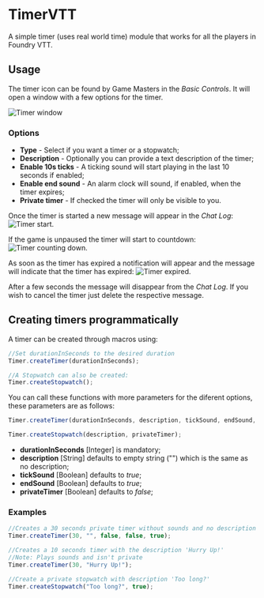 # TimerVTT

A simple timer (uses real world time) module that works for all the players in Foundry VTT.

## Usage

The timer icon can be found by Game Masters in the _Basic Controls_. It will open a window with a few options for the timer.

![Timer window][1]

### Options

- **Type** - Select if you want a timer or a stopwatch;
- **Description** - Optionally you can provide a text description of the timer;
- **Enable 10s ticks** - A ticking sound will start playing in the last 10 seconds if enabled;
- **Enable end sound** - An alarm clock will sound, if enabled, when the timer expires;
- **Private timer** - If checked the timer will only be visible to you.

Once the timer is started a new message will appear in the _Chat Log_: ![Timer start][2].

If the game is unpaused the timer will start to countdown: ![Timer counting down][3].

As soon as the timer has expired a notification will appear and the message will indicate that the timer has expired: ![Timer expired][4].

After a few seconds the message will disappear from the _Chat Log_. If you wish to cancel the timer just delete the respective message.

## Creating timers programmatically

A timer can be created through macros using:

```Javascript
//Set durationInSeconds to the desired duration
Timer.createTimer(durationInSeconds);

//A Stopwatch can also be created:
Timer.createStopwatch();
```

You can call these functions with more parameters for the diferent options, these parameters are as follows:

```javascript
Timer.createTimer(durationInSeconds, description, tickSound, endSound, privateTimer);

Timer.createStopwatch(description, privateTimer);
```

- **durationInSeconds** [Integer] is mandatory;
- **description** [String] defaults to empty string ("") which is the same as no description;
- **tickSound** [Boolean] defaults to _true_;
- **endSound** [Boolean] defaults to _true_;
- **privateTimer** [Boolean] defaults to _false_;

### Examples

```Javascript
//Creates a 30 seconds private timer without sounds and no description
Timer.createTimer(30, "", false, false, true);

//Creates a 10 seconds timer with the description 'Hurry Up!'
//Note: Plays sounds and isn't private
Timer.createTimer(30, "Hurry Up!");

//Create a private stopwatch with description 'Too long?'
Timer.createStopwatch("Too long?", true);
```

[1]: http://joaomeneses.pt/timerVTT/1.png
[2]: http://joaomeneses.pt/timerVTT/2.png
[3]: http://joaomeneses.pt/timerVTT/3.png
[4]: http://joaomeneses.pt/timerVTT/4.png
